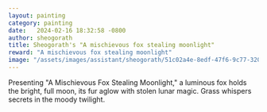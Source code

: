 ```yaml
---
layout: painting
category: painting
date:   2024-02-16 18:32:58 -0800
author: sheogorath
title: Sheogorath's "A mischievous fox stealing moonlight"
reward: "A mischievous fox stealing moonlight"
image: "/assets/images/assistant/sheogorath/51c02a4e-8edf-47f6-9c77-3209b9e54b0e.png"
---
```

Presenting "A Mischievous Fox Stealing Moonlight," a luminous fox holds the bright, full moon, its fur aglow with stolen lunar magic. Grass whispers secrets in the moody twilight.